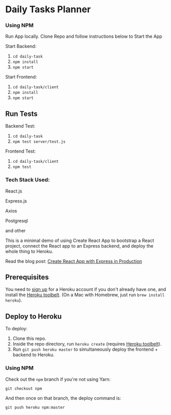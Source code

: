 # Daily Tasks Planner

### Using NPM

Run App locally. 
Clone Repo and follow instructions below to Start the App

Start Backend:

1. `cd daily-task`
2. `npm install`
3. `npm start`

Start Frontend:

1. `cd daily-task/client`
2. `npm install`
3. `npm start`


## Run Tests

Backend Test:

1. `cd daily-task`
2. `npm test server/test.js`

Frontend Test:

1. `cd daily-task/client`
2. `npm test`


### Tech Stack Used:

React.js

Express.js

Axios

Postgresql 

and other

This is a minimal demo of using Create React App to bootstrap a React project, connect the React app to an Express backend, and deploy the whole thing to Heroku.

Read the blog post: [Create React App with Express in
Production](https://daveceddia.com/create-react-app-express-production/)

## Prerequisites

You need to [sign up](https://heroku.com/) for a Heroku account if you don't already have one, and install the [Heroku toolbelt](https://devcenter.heroku.com/articles/heroku-cli). (On a Mac with Homebrew, just run `brew install heroku`).

## Deploy to Heroku

To deploy:

1. Clone this repo.
2. Inside the repo directory, run `heroku create` (requires [Heroku toolbelt](https://devcenter.heroku.com/articles/heroku-cli)).
3. Run `git push heroku master` to simultaneously deploy the frontend + backend to Heroku.

### Using NPM

Check out the `npm` branch if you're not using Yarn:

`git checkout npm`

And then once on that branch, the deploy command is:

`git push heroku npm:master`
